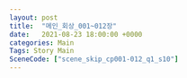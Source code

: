 ```yaml
---
layout: post
title:  "메인_회상_001~012장"
date:   2021-08-23 18:00:00 +0000
categories: Main
Tags: Story Main
SceneCode: ["scene_skip_cp001-012_q1_s10"]
---
```

